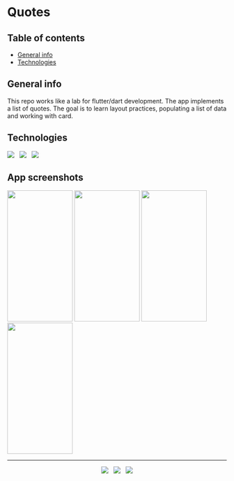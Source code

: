 # Quotes


## Table of contents
* [General info](#general-info)
* [Technologies](#technologies)



## General info
This repo works like a lab for flutter/dart development. The app implements a list of quotes. The goal is to learn layout practices, populating a list of data and working with card.


## Technologies

<p>
  <img src="https://img.shields.io/badge/Dart-Flutter-02569B?style=for-the-badge&logo=flutter&logoColor=white" />&nbsp;&nbsp;
  <img src="https://img.shields.io/badge/Android%20Studio-Android-3DDC84?style=for-the-badge&logo=android&logoColor=white" />&nbsp;&nbsp;
  <img src="https://img.shields.io/badge/Build%20Tool-Gradle-02303A?style=for-the-badge&logo=gradle&logoColor=white" />&nbsp;&nbsp;
</p>


## App screenshots
<kbd><img src="https://user-images.githubusercontent.com/5893219/139925317-0825af01-f9e0-4f70-89ec-cd95177dd812.png" width="150" height="300"></kbd>
<kbd><img src="https://user-images.githubusercontent.com/5893219/139925310-04f6cdc0-b891-4db4-8bef-9bd0aae29e44.png" width="150" height="300"></kbd>
<kbd><img src="https://user-images.githubusercontent.com/5893219/139925314-5af08112-392d-40ad-85f9-76514fcc48ca.png" width="150" height="300"></kbd>
<kbd><img src="https://user-images.githubusercontent.com/5893219/139925315-dacc1a98-8998-45d6-8f0c-fe77b434d9b6.png" width="150" height="300"></kbd>


<!-- FOOTER (Author / Visit My Online Resume / Download My PDF Resume) -->
<hr>
<p align='center'>
  <a href="#"><img src="https://img.shields.io/badge/author-%C2%A9%20Siomara%20Cintia%20Pantarotto.%20All%20rights%20reserved.-008080?style=social"></a>&nbsp;&nbsp;
  <a href="https://siomara.com.br/"><img src="https://img.shields.io/badge/visit-My Online Resume-008080?style=social"></a>&nbsp;&nbsp;
  <a href="https://siomara.com.br/ResumePANTAROTTO.pdf"><img src="https://img.shields.io/badge/download-My PDF Resume-008080?style=social"></a>
</p>
